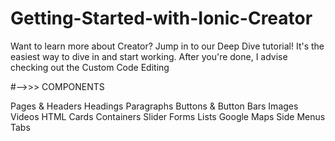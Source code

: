 # Getting-Started-with-Ionic-Creator
Want to learn more about Creator? Jump in to our Deep Dive tutorial! It's the easiest way to dive in and start working. After you're done, I advise checking out the Custom Code Editing 

#-->>> COMPONENTS

Pages & Headers
Headings
Paragraphs
Buttons & Button Bars
Images
Videos
HTML
Cards
Containers
Slider
Forms
Lists
Google Maps
Side Menus
Tabs

